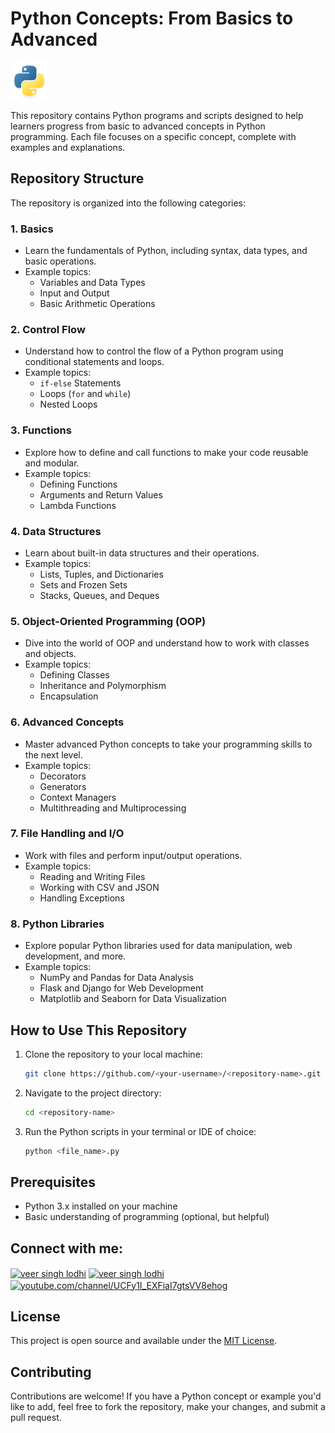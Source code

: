 # Python Concepts: From Basics to Advanced

<p><a href="https://www.python.org" target="_blank" rel="noreferrer"> <img src="https://raw.githubusercontent.com/devicons/devicon/master/icons/python/python-original.svg" alt="python" width="60" height="60"/> </a></p>

This repository contains Python programs and scripts designed to help learners progress from basic to advanced concepts in Python programming. Each file focuses on a specific concept, complete with examples and explanations.

## Repository Structure

The repository is organized into the following categories:

### 1. **Basics**
   - Learn the fundamentals of Python, including syntax, data types, and basic operations.
   - Example topics:
     - Variables and Data Types
     - Input and Output
     - Basic Arithmetic Operations

### 2. **Control Flow**
   - Understand how to control the flow of a Python program using conditional statements and loops.
   - Example topics:
     - `if-else` Statements
     - Loops (`for` and `while`)
     - Nested Loops

### 3. **Functions**
   - Explore how to define and call functions to make your code reusable and modular.
   - Example topics:
     - Defining Functions
     - Arguments and Return Values
     - Lambda Functions

### 4. **Data Structures**
   - Learn about built-in data structures and their operations.
   - Example topics:
     - Lists, Tuples, and Dictionaries
     - Sets and Frozen Sets
     - Stacks, Queues, and Deques

### 5. **Object-Oriented Programming (OOP)**
   - Dive into the world of OOP and understand how to work with classes and objects.
   - Example topics:
     - Defining Classes
     - Inheritance and Polymorphism
     - Encapsulation

### 6. **Advanced Concepts**
   - Master advanced Python concepts to take your programming skills to the next level.
   - Example topics:
     - Decorators
     - Generators
     - Context Managers
     - Multithreading and Multiprocessing

### 7. **File Handling and I/O**
   - Work with files and perform input/output operations.
   - Example topics:
     - Reading and Writing Files
     - Working with CSV and JSON
     - Handling Exceptions

### 8. **Python Libraries**
   - Explore popular Python libraries used for data manipulation, web development, and more.
   - Example topics:
     - NumPy and Pandas for Data Analysis
     - Flask and Django for Web Development
     - Matplotlib and Seaborn for Data Visualization

## How to Use This Repository

1. Clone the repository to your local machine:
   ```bash
   git clone https://github.com/<your-username>/<repository-name>.git
   ```
2. Navigate to the project directory:
   ```bash
   cd <repository-name>
   ```
3. Run the Python scripts in your terminal or IDE of choice:
   ```bash
   python <file_name>.py
   ```

## Prerequisites

- Python 3.x installed on your machine
- Basic understanding of programming (optional, but helpful)
##
  <h2 align="left">Connect with me:</h2>
<p align="left">
<a href="https://x.com/veerSin22816021?t=o3hZnstGiN8U_nOjQWEqhw&s=09" target="blank"><img align="center" src="https://raw.githubusercontent.com/rahuldkjain/github-profile-readme-generator/master/src/images/icons/Social/twitter.svg" alt="veer singh lodhi" height="30" width="40" /></a>
<a href="https://www.linkedin.com/in/veer-singh-lodhi-6786aa325?utm_source=share&utm_campaign=share_via&utm_content=profile&utm_medium=android_app" target="blank"><img align="center" src="https://raw.githubusercontent.com/rahuldkjain/github-profile-readme-generator/master/src/images/icons/Social/linked-in-alt.svg" alt="veer singh lodhi" height="30" width="40" /></a>
  <a href="https://youtube.com//channel//UCFy1I_EXFiaI7gtsVV8ehog" target="blank"><img align="center" src="https://raw.githubusercontent.com/rahuldkjain/github-profile-readme-generator/master/src/images/icons/Social/youtube.svg" alt="youtube.com/channel/UCFy1I_EXFiaI7gtsVV8ehog" height="30" width="40" /></a>
</p>

## License

This project is open source and available under the [MIT License](LICENSE).

## Contributing

Contributions are welcome! If you have a Python concept or example you'd like to add, feel free to fork the repository, make your changes, and submit a pull request.
